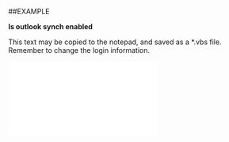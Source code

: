

##EXAMPLE

**Is outlook synch enabled**

This text may be copied to the notepad, and saved as a *.vbs file. Remember to change the login information.

![](../../Examples/vbs/SOUser.IsOutlookSynchronizerEnabled.vbs.txt)






